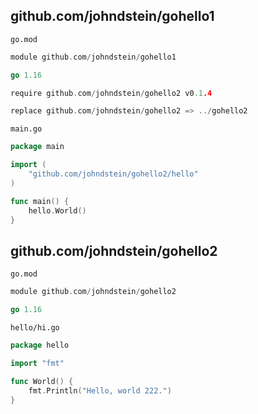 ## github.com/johndstein/gohello1

```go.mod```

```go
module github.com/johndstein/gohello1

go 1.16

require github.com/johndstein/gohello2 v0.1.4

replace github.com/johndstein/gohello2 => ../gohello2
```

```main.go```

```go
package main

import (
	"github.com/johndstein/gohello2/hello"
)

func main() {
	hello.World()
}
```

## github.com/johndstein/gohello2

```go.mod```

```go
module github.com/johndstein/gohello2

go 1.16
```

```hello/hi.go```

```go
package hello

import "fmt"

func World() {
	fmt.Println("Hello, world 222.")
}
```
